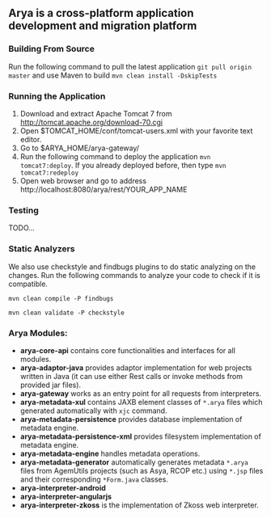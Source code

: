 ## Arya is a cross-platform application development and migration platform

### Building From Source

Run the following command to pull the latest application `git pull origin master` and use Maven to build `mvn clean install -DskipTests`

### Running the Application

1. Download and extract  Apache Tomcat 7 from http://tomcat.apache.org/download-70.cgi
2. Open $TOMCAT_HOME/conf/tomcat-users.xml with your favorite text editor.
3. Go to $ARYA_HOME/arya-gateway/
4. Run the following command to deploy the application `mvn tomcat7:deploy`. If you already deployed before, then type `mvn tomcat7:redeploy`
5. Open web browser and go to address http://localhost:8080/arya/rest/YOUR_APP_NAME

### Testing

TODO...

### Static Analyzers

We also use checkstyle and findbugs plugins to do static analyzing on the changes. Run the following commands to analyze your code to check if it is compatible.

`mvn clean compile -P findbugs`

`mvn clean validate -P checkstyle`


### Arya Modules:

- **arya-core-api** contains core functionalities and interfaces for all modules.
- **arya-adaptor-java** provides adaptor implementation for web projects written in Java (it can use either Rest calls or invoke methods from provided jar files).
- **arya-gateway** works as an entry point for all requests from interpreters.
- **arya-metadata-xul** contains JAXB element classes of `*.arya` files which generated automatically with `xjc` command.
- **arya-metadata-persistence** provides database implementation of metadata engine.
- **arya-metadata-persistence-xml** provides filesystem implementation of metadata engine.
- **arya-metadata-engine** handles metadata operations.
- **arya-metadata-generator** automatically generates metadata `*.arya` files from AgemUtils projects (such as Asya, RCOP etc.) using `*.jsp` files and their corresponding `*Form.java` classes.
- **arya-interpreter-android**
- **arya-interpreter-angularjs**
- **arya-interpreter-zkoss** is the implementation of Zkoss web interpreter.
